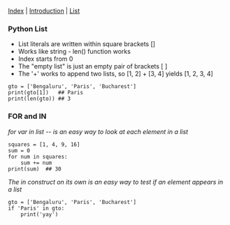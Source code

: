 [Index](/python-training)  |  [Introduction](/python-training/intro)  |  [List](/python-training/list) 

### Python List

- List literals are written within square brackets []
- Works like string - len() function works
- Index starts from 0
- The "empty list" is just an empty pair of brackets [ ]
- The '+' works to append two lists, so [1, 2] + [3, 4] yields [1, 2, 3, 4] 

```
gto = ['Bengaluru', 'Paris', 'Bucharest']
print(gto[1])   ## Paris
print(len(gto)) ## 3
```

### FOR and IN

_for var in list -- is an easy way to look at each element in a list_

```
squares = [1, 4, 9, 16]
sum = 0
for num in squares:
    sum += num
print(sum)  ## 30
```

_The *in* construct on its own is an easy way to test if an element appears in a list_
```
gto = ['Bengaluru', 'Paris', 'Bucharest']
if 'Paris' in gto:
    print('yay')
```
